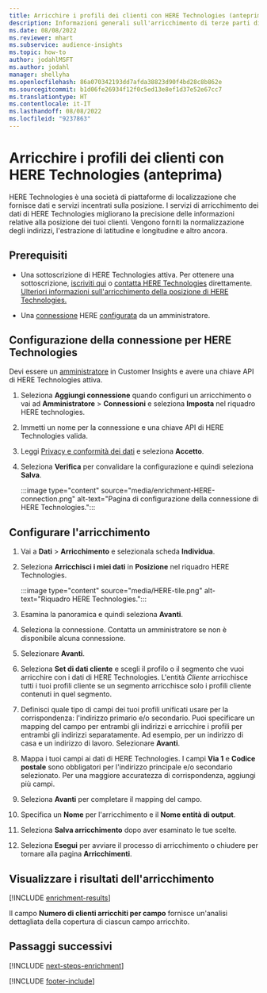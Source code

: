 ```yaml
---
title: Arricchire i profili dei clienti con HERE Technologies (anteprima)
description: Informazioni generali sull'arricchimento di terze parti di HERE Technologies.
ms.date: 08/08/2022
ms.reviewer: mhart
ms.subservice: audience-insights
ms.topic: how-to
author: jodahlMSFT
ms.author: jodahl
manager: shellyha
ms.openlocfilehash: 86a070342193dd7afda38823d90f4bd28c8b862e
ms.sourcegitcommit: b1d06fe26934f12f0c5ed13e8ef1d37e52e67cc7
ms.translationtype: HT
ms.contentlocale: it-IT
ms.lasthandoff: 08/08/2022
ms.locfileid: "9237863"
---
```

# <a name="enrich-customer-profiles-with-here-technologies-preview"></a>Arricchire i profili dei clienti con HERE Technologies (anteprima)

HERE Technologies è una società di piattaforme di localizzazione che fornisce dati e servizi incentrati sulla posizione. I servizi di arricchimento dei dati di HERE Technologies migliorano la precisione delle informazioni relative alla posizione dei tuoi clienti. Vengono forniti la normalizzazione degli indirizzi, l'estrazione di latitudine e longitudine e altro ancora.

## <a name="prerequisites"></a>Prerequisiti

- Una sottoscrizione di HERE Technologies attiva. Per ottenere una sottoscrizione, [iscriviti qui](https://developer.here.com/sign-up?utm_medium=referral&utm_source=Microsoft-Dynamics-CI&create=Freemium-Basic) o [contatta HERE Technologies](https://developer.here.com/help?utm_medium=referral&utm_source=Microsoft-Dynamics-CI#how-can-we-help-you) direttamente. [Ulteriori informazioni sull'arricchimento della posizione di HERE Technologies.](https://developer.here.com/location-enrichment?cid=Dev-MicrosoftDynamics-DB-0-Dev-&utm_source=MicrosoftDynamics&utm_medium=referral&utm_campaign=Online_Dev_ReferralMicrosoft)

- Una [connessione](connections.md) HERE [configurata](#configure-the-connection-for-here-technologies) da un amministratore.

## <a name="configure-the-connection-for-here-technologies"></a>Configurazione della connessione per HERE Technologies

Devi essere un [amministratore](permissions.md#admin) in Customer Insights e avere una chiave API di HERE Technologies attiva.

1. Seleziona **Aggiungi connessione** quando configuri un arricchimento o vai ad **Amministratore** > **Connessioni** e seleziona **Imposta** nel riquadro HERE technologies.

1. Immetti un nome per la connessione e una chiave API di HERE Technologies valida.

1. Leggi [Privacy e conformità dei dati](connections.md#data-privacy-and-compliance) e seleziona **Accetto**.

1. Seleziona **Verifica** per convalidare la configurazione e quindi seleziona **Salva**.

   :::image type="content" source="media/enrichment-HERE-connection.png" alt-text="Pagina di configurazione della connessione di HERE Technologies.":::

## <a name="configure-the-enrichment"></a>Configurare l'arricchimento

1. Vai a **Dati** > **Arricchimento** e selezionala scheda **Individua**.

1. Seleziona **Arricchisci i miei dati** in **Posizione** nel riquadro HERE Technologies.

   :::image type="content" source="media/HERE-tile.png" alt-text="Riquadro HERE Technologies.":::

1. Esamina la panoramica e quindi seleziona **Avanti**.

1. Seleziona la connessione. Contatta un amministratore se non è disponibile alcuna connessione.

1. Selezionare **Avanti**.

1. Seleziona **Set di dati cliente** e scegli il profilo o il segmento che vuoi arricchire con i dati di HERE Technologies. L'entità *Cliente* arricchisce tutti i tuoi profili cliente se un segmento arricchisce solo i profili cliente contenuti in quel segmento.

1. Definisci quale tipo di campi dei tuoi profili unificati usare per la corrispondenza: l'indirizzo primario e/o secondario. Puoi specificare un mapping del campo per entrambi gli indirizzi e arricchire i profili per entrambi gli indirizzi separatamente. Ad esempio, per un indirizzo di casa e un indirizzo di lavoro. Selezionare **Avanti**.

1. Mappa i tuoi campi ai dati di HERE Technologies. I campi **Via 1** e **Codice postale** sono obbligatori per l'indirizzo principale e/o secondario selezionato. Per una maggiore accuratezza di corrispondenza, aggiungi più campi.

1. Seleziona **Avanti** per completare il mapping del campo.

1. Specifica un **Nome** per l'arricchimento e il **Nome entità di output**.

1. Seleziona **Salva arricchimento** dopo aver esaminato le tue scelte.

1. Seleziona **Esegui** per avviare il processo di arricchimento o chiudere per tornare alla pagina **Arricchimenti**.

## <a name="view-enrichment-results"></a>Visualizzare i risultati dell'arricchimento

[!INCLUDE [enrichment-results](includes/enrichment-results.md)]

Il campo **Numero di clienti arricchiti per campo** fornisce un'analisi dettagliata della copertura di ciascun campo arricchito.

## <a name="next-steps"></a>Passaggi successivi

[!INCLUDE [next-steps-enrichment](includes/next-steps-enrichment.md)]

[!INCLUDE [footer-include](includes/footer-banner.md)]
